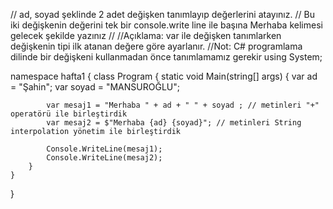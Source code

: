 // ad, soyad şeklinde 2 adet değişken tanımlayıp değerlerini atayınız.
// Bu iki değişkenin değerini tek bir console.write line ile başına Merhaba kelimesi gelecek şekilde yazınız
// 
//Açıklama: var ile değişken tanımlarken değişkenin tipi ilk atanan değere göre ayarlanır. 
//Not: C# programlama dilinde bir değişkeni kullanmadan önce tanımlamamız gerekir
using System;


namespace hafta1
{
    class Program
    {
        static void Main(string[] args)
        {
            var ad = "Şahin";
            var soyad = "MANSUROĞLU";
                   
            var mesaj1 = "Merhaba " + ad + " " + soyad ; // metinleri "+" operatörü ile birleştirdik 
            var mesaj2 = $"Merhaba {ad} {soyad}"; // metinleri String interpolation yönetim ile birleştirdik
            
            Console.WriteLine(mesaj1);
            Console.WriteLine(mesaj2);
        }
    }
}
